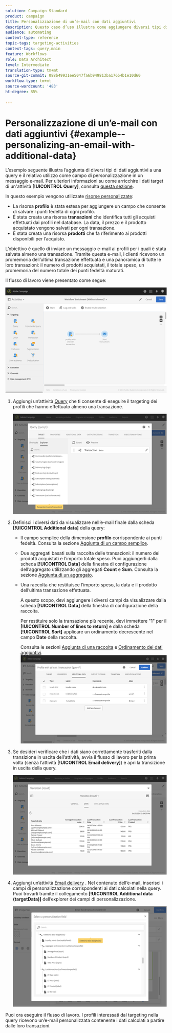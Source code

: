 ```yaml
---
solution: Campaign Standard
product: campaign
title: Personalizzazione di un’e-mail con dati aggiuntivi
description: Questo caso d’uso illustra come aggiungere diversi tipi di dati aggiuntivi a una query e utilizzarla come campo di personalizzazione in un messaggio e-mail.
audience: automating
content-type: reference
topic-tags: targeting-activities
context-tags: query,main
feature: Workflows
role: Data Architect
level: Intermediate
translation-type: tm+mt
source-git-commit: 088b49931ee5047fa6b949813ba17654b1e10d60
workflow-type: tm+mt
source-wordcount: '483'
ht-degree: 85%

---
```



# Personalizzazione di un’e-mail con dati aggiuntivi {#example--personalizing-an-email-with-additional-data}

L’esempio seguente illustra l’aggiunta di diversi tipi di dati aggiuntivi a una query e il relativo utilizzo come campo di personalizzazione in un messaggio e-mail. Per ulteriori informazioni su come arricchire i dati target di un&#39;attività **[!UICONTROL Query]**, consulta [questa sezione](../../automating/using/query.md#enriching-data).

In questo esempio vengono utilizzate [risorse personalizzate](../../developing/using/data-model-concepts.md):

* La risorsa **profilo** è stata estesa per aggiungere un campo che consente di salvare i punti fedeltà di ogni profilo.
* È stata creata una risorsa **transazioni** che identifica tutti gli acquisti effettuati dai profili nel database. La data, il prezzo e il prodotto acquistato vengono salvati per ogni transazione.
* È stata creata una risorsa **prodotti** che fa riferimento ai prodotti disponibili per l’acquisto.

L’obiettivo è quello di inviare un messaggio e-mail ai profili per i quali è stata salvata almeno una transazione. Tramite questa e-mail, i clienti ricevono un promemoria dell’ultima transazione effettuata e una panoramica di tutte le loro transazioni: il numero di prodotti acquistati, il totale speso, un promemoria del numero totale dei punti fedeltà maturati.

Il flusso di lavoro viene presentato come segue:

![](assets/enrichment_example1.png)

1. Aggiungi un’attività [Query](../../automating/using/query.md) che ti consente di eseguire il targeting dei profili che hanno effettuato almeno una transazione.

   ![](assets/enrichment_example2.png)

1. Definisci i diversi dati da visualizzare nell’e-mail finale dalla scheda **[!UICONTROL Additional data]** della query:

   * Il campo semplice della dimensione **profilo** corrispondente ai punti fedeltà. Consulta la sezione [Aggiunta di un campo semplice](../../automating/using/query.md#adding-a-simple-field).
   * Due aggregati basati sulla raccolta delle transazioni: il numero dei prodotti acquistati e l’importo totale speso. Puoi aggiungerli dalla scheda **[!UICONTROL Data]** della finestra di configurazione dell’aggregato utilizzando gli aggregati **Count** e **Sum**. Consulta la sezione [Aggiunta di un aggregato](../../automating/using/query.md#adding-an-aggregate).
   * Una raccolta che restituisce l’importo speso, la data e il prodotto dell’ultima transazione effettuata.

      A questo scopo, devi aggiungere i diversi campi da visualizzare dalla scheda **[!UICONTROL Data]** della finestra di configurazione della raccolta.

      Per restituire solo la transazione più recente, devi immettere &quot;1&quot; per il **[!UICONTROL Number of lines to return]** e dalla scheda **[!UICONTROL Sort]** applicare un ordinamento decrescente nel campo **Date** della raccolta.

      Consulta le sezioni [Aggiunta di una raccolta](../../automating/using/query.md#adding-a-collection) e [Ordinamento dei dati aggiuntivi](../../automating/using/query.md#sorting-additional-data).
   ![](assets/enrichment_example4.png)

1. Se desideri verificare che i dati siano correttamente trasferiti dalla transizione in uscita dell’attività, avvia il flusso di lavoro per la prima volta (senza l’attività **[!UICONTROL Email delivery]**) e apri la transizione in uscita della query.

   ![](assets/enrichment_example5.png)

1. Aggiungi un’attività [Email delivery](../../automating/using/email-delivery.md) . Nel contenuto dell’e-mail, inserisci i campi di personalizzazione corrispondenti ai dati calcolati nella query. Puoi trovarli tramite il collegamento **[!UICONTROL Additional data (targetData)]** dell’explorer dei campi di personalizzazione.

   ![](assets/enrichment_example3.png)

Puoi ora eseguire il flusso di lavoro. I profili interessati dal targeting nella query ricevono un’e-mail personalizzata contenente i dati calcolati a partire dalle loro transazioni.
